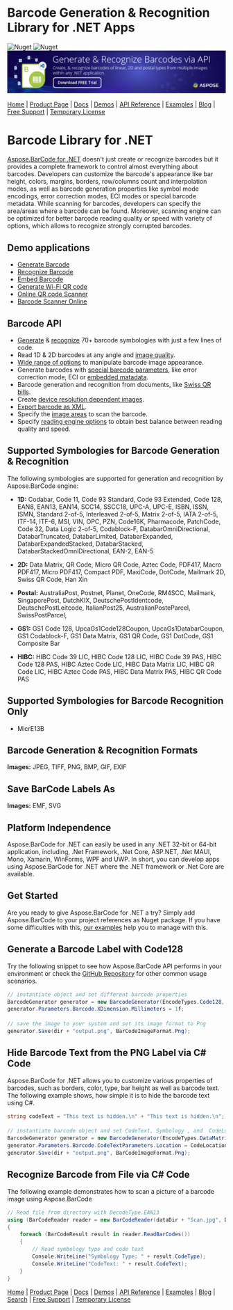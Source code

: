 # Barcode Generation & Recognition Library for .NET Apps

![Nuget](https://img.shields.io/nuget/v/Aspose.Barcode) ![Nuget](https://img.shields.io/nuget/dt/Aspose.Barcode)
[![banner](https://raw.githubusercontent.com/Aspose/aspose.github.io/master/img/banners/aspose_barcode-for-net-banner.png)](https://releases.aspose.com/barcode/net/)

[Home](https://www.aspose.com/) | [Product Page](https://products.aspose.com/barcode/net) | [Docs](https://docs.aspose.com/barcode/net/) | [Demos](https://products.aspose.app/barcode/family) | [API Reference](https://apireference.aspose.com/barcode/net) | [Examples](https://github.com/aspose-barcode/Aspose.BarCode-for-.NET) | [Blog](https://blog.aspose.com/category/barcode/) | [Free Support](https://forum.aspose.com/c/barcode) | [Temporary License](https://purchase.aspose.com/temporary-license)

# Barcode Library for .NET
[Aspose.BarCode for .NET](https://products.aspose.com/barcode/net) doesn't just create or recognize barcodes but it provides a complete framework to control almost everything about barcodes. Developers can customize the barcode's appearance like bar height, colors, margins, borders, row/columns count and interpolation modes, as well as barcode generation properties like symbol mode encodings, error correction modes, ECI modes or special barcode metadata. While scanning for barcodes, developers can specify the area/areas where a barcode can be found. Moreover, scanning engine can be optimized for better barcode reading quality or speed with variety of options, which allows to recognize strongly corrupted barcodes.

## Demo applications

- [Generate Barcode](https://products.aspose.app/barcode/generate)
- [Recognize Barcode](https://products.aspose.app/barcode/recognize)
- [Embed Barcode](https://products.aspose.app/barcode/embed)
- [Generate Wi-Fi QR code](https://products.aspose.app/barcode/wifi-qr)
- [Online QR code Scanner](https://products.aspose.app/barcode/scanqr)
- [Barcode Scanner Online](https://products.aspose.app/barcode/scan)

## Barcode API

- [Generate](https://docs.aspose.com/barcode/net/barcode-generation/) & [recognize](https://docs.aspose.com/barcode/net/read-barcodes-with-aspose-barcode-apis/) 70+ barcode symbologies with just a few lines of code.
- Read 1D & 2D barcodes at any angle and [image quality](https://docs.aspose.com/barcode/net/improve-barcode-recognition/).
- [Wide range of options](https://docs.aspose.com/barcode/net/image-formatting-and-display-settings/) to manipulate barcode image appearance.
- Generate barcodes with [special barcode parameters](https://docs.aspose.com/barcode/net/generate-barcode-with-different-symbology/), like error correction mode, ECI or [embedded matadata](https://docs.aspose.com/barcode/net/pdf417-and-macropdf417-barcode/).
- Barcode generation and recognition from documents, like [Swiss QR bills](https://docs.aspose.com/barcode/net/generate-swiss-qr-code/).
- Create [device resolution dependent images](https://docs.aspose.com/barcode/net/setting-barcode-parameters/#managing-image-resolution).
- [Export barcode as XML](https://docs.aspose.com/barcode/net/barcode-in-xml/).
- Specify the [image areas](https://docs.aspose.com/barcode/net/read-barcodes-with-aspose-barcode-apis/#specifying-target-regions-for-recognition) to scan the barcode.
- Specify [reading engine options](https://docs.aspose.com/barcode/net/improve-barcode-recognition/) to obtain best balance between reading quality and speed.

## Supported Symbologies for Barcode Generation & Recognition
The following symbologies are supported for generation and recognition by Aspose.BarCode engine:
- **1D:** Codabar, Code 11, Code 93 Standard, Code 93 Extended, Code 128, EAN8, EAN13, EAN14, SCC14, SSCC18, UPC-A, UPC-E, ISBN, ISSN, ISMN, Standard 2-of-5, Interleaved 2-of-5, Matrix 2-of-5, IATA 2-of-5, ITF-14, ITF-6, MSI, VIN, OPC, PZN, Code16K, Pharmacode, PatchCode, Code 32, Data Logic 2-of-5, Codablock-F, DatabarOmniDirectional, DatabarTruncated, DatabarLimited, DatabarExpanded, DatabarExpandedStacked, DatabarStacked, DatabarStackedOmniDirectional, EAN-2, EAN-5

- **2D:** 	Data Matrix, QR Code, Micro QR Code, Aztec Code, PDF417, Macro PDF417, Micro PDF417, Compact PDF, MaxiCode, DotCode, Mailmark 2D, Swiss QR Code, Han Xin

- **Postal:** AustraliaPost, Postnet, Planet, OneCode, RM4SCC, Mailmark, SingaporePost, DutchKIX, DeutschePostIdentcode, DeutschePostLeitcode, ItalianPost25, AustralianPosteParcel, SwissPostParcel,

- **GS1:**  GS1 Code 128, UpcaGs1Code128Coupon, UpcaGs1DatabarCoupon, GS1 Codablock-F, GS1 Data Matrix, GS1 QR Code, GS1 DotCode, GS1 Composite Bar

- **HIBC:**	HIBC Code 39 LIC, HIBC Code 128 LIC, HIBC Code 39 PAS, HIBC Code 128 PAS, HIBC Aztec Code LIC, HIBC Data Matrix LIC, HIBC QR Code LIC, HIBC Aztec Code PAS, HIBC Data Matrix PAS, HIBC QR Code PAS

## Supported Symbologies for Barcode Recognition Only
- MicrE13B

## Barcode Generation & Recognition Formats

**Images:** JPEG, TIFF, PNG, BMP, GIF, EXIF

## Save BarCode Labels As

**Images:** EMF, SVG

## Platform Independence

Aspose.BarCode for .NET can easily be used in any .NET 32-bit or 64-bit application, including, .Net Framework, .Net Core, ASP.NET, .Net MAUI, Mono, Xamarin, WinForms, WPF and UWP. In short, you can develop apps using Aspose.BarCode for .NET where the .NET framework or .Net Core are available.

## Get Started

Are you ready to give Aspose.BarCode for .NET a try? Simply add Aspose.BarCode to your project references as Nuget package. If you have some difficulties with this, [our examples](https://github.com/aspose-barcode/Aspose.BarCode-for-.NET/blob/master/Examples/CSharp/CSharp.csproj) help you to manage with this.

## Generate a Barcode Label with Code128

Try the following snippet to see how Aspose.BarCode API performs in your environment or check the [GitHub Repository](https://github.com/aspose-barcode/Aspose.BarCode-for-.NET) for other common usage scenarios.

```csharp
// instantiate object and set different barcode properties
BarcodeGenerator generator = new BarcodeGenerator(EncodeTypes.Code128, "1234567");
generator.Parameters.Barcode.XDimension.Millimeters = 1f;

// save the image to your system and set its image format to Png
generator.Save(dir + "output.png", BarCodeImageFormat.Png);
```

## Hide Barcode Text from the PNG Label via C# Code

Aspose.BarCode for .NET allows you to customize various properties of barcodes, such as borders, color, type, bar height as well as barcode text. The following example shows, how simple it is to hide the barcode text using C#.

```csharp
string codeText = "This text is hidden.\n" + "This text is hidden.\n";;

// instantiate barcode object and set CodeText, Symbology , and  CodeLocation
BarcodeGenerator generator = new BarcodeGenerator(EncodeTypes.DataMatrix, codeText);
generator.Parameters.Barcode.CodeTextParameters.Location = CodeLocation.None;
generator.Save(dir + "output.png", BarCodeImageFormat.Png);
```

## Recognize Barcode from File via C# Code

The following example demonstrates how to scan a picture of a barcode image using Aspose.BarCode
```csharp
// Read file from directory with DecodeType.EAN13
using (BarCodeReader reader = new BarCodeReader(dataDir + "Scan.jpg", DecodeType.EAN13))
{
    foreach (BarCodeResult result in reader.ReadBarCodes())
    {
        // Read symbology type and code text
        Console.WriteLine("Symbology Type: " + result.CodeType);
        Console.WriteLine("CodeText: " + result.CodeText);
    }
}
```

[Home](https://www.aspose.com/) | [Product Page](https://products.aspose.com/barcode/net) | [Docs](https://docs.aspose.com/barcode/net/) | [Demos](https://products.aspose.app/barcode/family) | [API Reference](https://apireference.aspose.com/barcode/net) | [Examples](https://github.com/aspose-barcode/Aspose.BarCode-for-.NET) | [Blog](https://blog.aspose.com/category/barcode/) | [Search](https://search.aspose.com/) | [Free Support](https://forum.aspose.com/c/barcode) | [Temporary License](https://purchase.aspose.com/temporary-license)